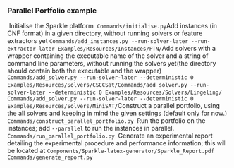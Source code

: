 ### Parallel Portfolio example
​
Initialise the Sparkle platform
​
`Commands/initialise.py`
​
Add instances (in CNF format) in a given directory, without running solvers or feature extractors yet
​
`Commands/add_instances.py --run-solver-later --run-extractor-later Examples/Resources/Instances/PTN/`
​
Add solvers with a wrapper containing the executable name of the solver and a string of command line parameters, without running the solvers yet
​
(the directory should contain both the executable and the wrapper)
​
`Commands/add_solver.py --run-solver-later --deterministic 0 Examples/Resources/Solvers/CSCCSat/`
​
`Commands/add_solver.py --run-solver-later --deterministic 0 Examples/Resources/Solvers/Lingeling/`
​
`Commands/add_solver.py --run-solver-later --deterministic 0 Examples/Resources/Solvers/MiniSAT/`
​
Construct a parallel portfolio, using the all solvers and keeping in mind the given settings (default only for now.)
​
`Commands/construct_parallel_portfolio.py`
​
Run the portfolio on the instances; add `--parallel` to run the instances in parallel.
​
`Commands/run_parallel_portfolio.py`
​
Generate an experimental report detailing the experimental procedure and performance information; this will be located at `Components/Sparkle-latex-generator/Sparkle_Report.pdf`
​
`Commands/generate_report.py`
